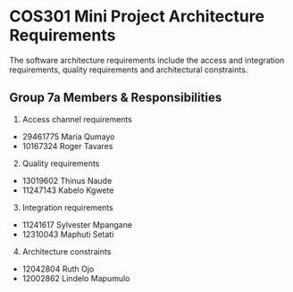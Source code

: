 # COS301 Mini Project Architecture Requirements
The software architecture requirements include the access and integration requirements, quality requirements and architectural constraints.

## 	Group 7a Members & Responsibilities 
1. Access channel requirements
  * 29461775 Maria Qumayo
  * 10167324 Roger Tavares
2. Quality requirements 
  * 13019602 Thinus Naude
  * 11247143 Kabelo Kgwete 
3. Integration requirements
  * 11241617 Sylvester Mpangane
  * 12310043 Maphuti Setati
4. Architecture constraints
  * 12042804 Ruth Ojo
  * 12002862 Lindelo Mapumulo
